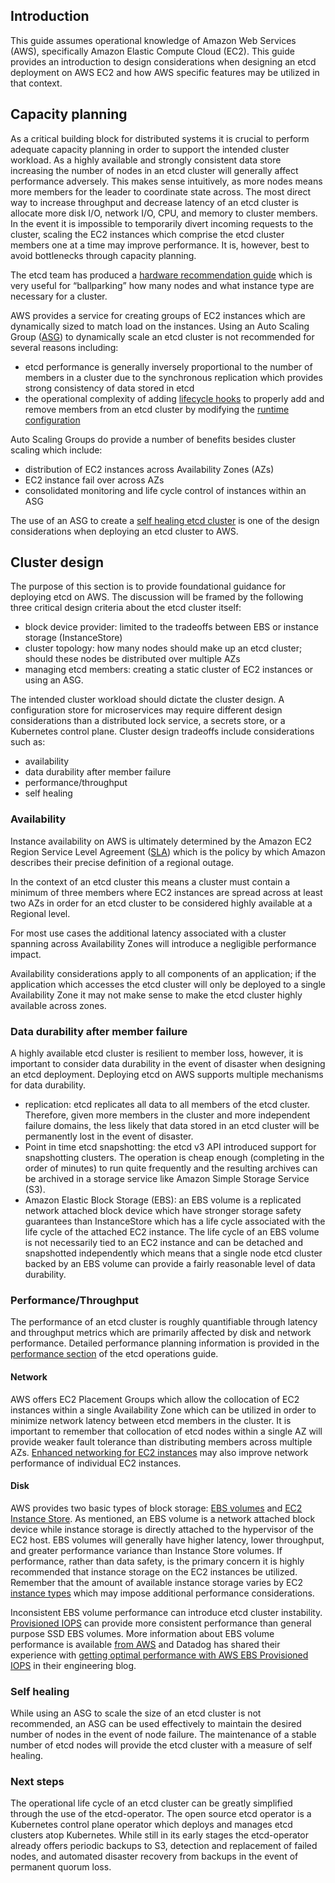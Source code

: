 ## Introduction

This guide assumes operational knowledge of Amazon Web Services (AWS), specifically Amazon Elastic Compute Cloud (EC2). This guide provides an introduction to design considerations when designing an etcd deployment on AWS EC2 and how AWS specific features may be utilized in that context.

## Capacity planning

As a critical building block for distributed systems it is crucial to perform adequate capacity planning in order to support the intended cluster workload. As a highly available and strongly consistent data store increasing the number of nodes in an etcd cluster will generally affect performance adversely. This makes sense intuitively, as more nodes means more members for the leader to coordinate state across. The most direct way to increase throughput and decrease latency of an etcd cluster is allocate more disk I/O, network I/O, CPU, and memory to cluster members. In the event it is impossible to temporarily divert incoming requests to the cluster, scaling the EC2 instances which comprise the etcd cluster members one at a time may improve performance. It is, however, best to avoid bottlenecks through capacity planning.

The etcd team has produced a [hardware recommendation guide](../op-guide/hardware.md) which is very useful for “ballparking” how many nodes and what instance type are necessary for a cluster.

AWS provides a service for creating groups of EC2 instances which are dynamically sized to match load on the instances. Using an Auto Scaling Group ([ASG](http://docs.aws.amazon.com/autoscaling/latest/userguide/AutoScalingGroup.html)) to dynamically scale an etcd cluster is not recommended for several reasons including:

* etcd performance is generally inversely proportional to the number of members in a cluster due to the synchronous replication which provides strong consistency of data stored in etcd
* the operational complexity of adding [lifecycle hooks](http://docs.aws.amazon.com/autoscaling/latest/userguide/lifecycle-hooks.html) to properly add and remove members from an etcd cluster by modifying the [runtime configuration](../op-guide/runtime-configuration.md)

Auto Scaling Groups do provide a number of benefits besides cluster scaling which include:

* distribution of EC2 instances across Availability Zones (AZs)
* EC2 instance fail over across AZs
* consolidated monitoring and life cycle control of instances within an ASG

The use of an ASG to create a [self healing etcd cluster](#self-healing) is one of the design considerations when deploying an etcd cluster to AWS.

## Cluster design

The purpose of this section is to provide foundational guidance for deploying etcd on AWS. The discussion will be framed by the following three critical design criteria about the etcd cluster itself:

* block device provider: limited to the tradeoffs between EBS or instance storage (InstanceStore)
* cluster topology: how many nodes should make up an etcd cluster; should these nodes be distributed over multiple AZs
* managing etcd members: creating a static cluster of EC2 instances or using an ASG.

The intended cluster workload should dictate the cluster design. A configuration store for microservices may require different design considerations than a distributed lock service, a secrets store, or a Kubernetes control plane. Cluster design tradeoffs include considerations such as:

* availability
* data durability after member failure
* performance/throughput
* self healing

### Availability

Instance availability on AWS is ultimately determined by the Amazon EC2 Region Service Level Agreement ([SLA](https://aws.amazon.com/ec2/sla/)) which is the policy by which Amazon describes their precise definition of a regional outage.

In the context of an etcd cluster this means a cluster must contain a minimum of three members where EC2 instances are spread across at least two AZs in order for an etcd cluster to be considered highly available at a Regional level.

For most use cases the additional latency associated with a cluster spanning across Availability Zones will introduce a negligible performance impact.

Availability considerations apply to all components of an application; if the application which accesses the etcd cluster will only be deployed to a single Availability Zone it may not make sense to make the etcd cluster highly available across zones.

### Data durability after member failure

A highly available etcd cluster is resilient to member loss, however, it is important to consider data durability in the event of disaster when designing an etcd deployment. Deploying etcd on AWS supports multiple mechanisms for data durability.

* replication: etcd replicates all data to all members of the etcd cluster. Therefore, given more members in the cluster and more independent failure domains, the less likely that data stored in an etcd cluster will be permanently lost in the event of disaster.
* Point in time etcd snapshotting: the etcd v3 API introduced support for snapshotting clusters. The operation is cheap enough (completing in the order of minutes) to run quite frequently and the resulting archives can be archived in a storage service like Amazon Simple Storage Service (S3).
* Amazon Elastic Block Storage (EBS): an EBS volume is a replicated network attached block device which have stronger storage safety guarantees than InstanceStore which has a life cycle associated with the life cycle of the attached EC2 instance. The life cycle of an EBS volume is not necessarily tied to an EC2 instance and can be detached and snapshotted independently which means that a single node etcd cluster backed by an EBS volume can provide a fairly reasonable level of data durability.

### Performance/Throughput

The performance of an etcd cluster is roughly quantifiable through latency and throughput metrics which are primarily affected by disk and network performance. Detailed performance planning information is provided in the [performance section](../op-guide/performance.md) of the etcd operations guide.

#### Network

AWS offers EC2 Placement Groups which allow the collocation of EC2 instances within a single Availability Zone which can be utilized in order to minimize network latency between etcd members in the cluster. It is important to remember that collocation of etcd nodes within a single AZ will provide weaker fault tolerance than distributing members across multiple AZs. [Enhanced networking for EC2 instances](http://docs.aws.amazon.com/AWSEC2/latest/UserGuide/enhanced-networking.html) may also improve network performance of individual EC2 instances.

#### Disk

AWS provides two basic types of block storage: [EBS volumes](https://aws.amazon.com/ebs/) and [EC2 Instance Store](http://docs.aws.amazon.com/AWSEC2/latest/UserGuide/InstanceStorage.html). As mentioned, an EBS volume is a network attached block device while instance storage is directly attached to the hypervisor of the EC2 host. EBS volumes will generally have higher latency, lower throughput, and greater performance variance than Instance Store volumes. If performance, rather than data safety, is the primary concern it is highly recommended that instance storage on the EC2 instances be utilized. Remember that the amount of available instance storage varies by EC2 [instance types](https://aws.amazon.com/ec2/instance-types/) which may impose additional performance considerations.

Inconsistent EBS volume performance can introduce etcd cluster instability. [Provisioned IOPS](http://docs.aws.amazon.com/AWSEC2/latest/UserGuide/EBSVolumeTypes.html#EBSVolumeTypes_piops) can provide more consistent performance than general purpose SSD EBS volumes. More information about EBS volume performance is available [from AWS](https://aws.amazon.com/ebs/details/) and Datadog has shared their experience with [getting optimal performance with AWS EBS Provisioned IOPS](https://www.datadoghq.com/blog/aws-ebs-provisioned-iops-getting-optimal-performance/) in their engineering blog.

### Self healing

While using an ASG to scale the size of an etcd cluster is not recommended, an ASG can be used effectively to maintain the desired number of nodes in the event of node failure. The maintenance of a stable number of etcd nodes will provide the etcd cluster with a measure of self healing.

### Next steps

The operational life cycle of an etcd cluster can be greatly simplified through the use of the etcd-operator. The open source etcd operator is a Kubernetes control plane operator which deploys and manages etcd clusters atop Kubernetes. While still in its early stages the etcd-operator already offers periodic backups to S3, detection and replacement of failed nodes, and automated disaster recovery from backups in the event of permanent quorum loss.
